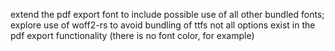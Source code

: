 extend the pdf export font to include possible use of all other bundled fonts; explore use of woff2-rs to avoid bundling of ttfs
not all options exist in the pdf export functionality (there is no font color, for example)